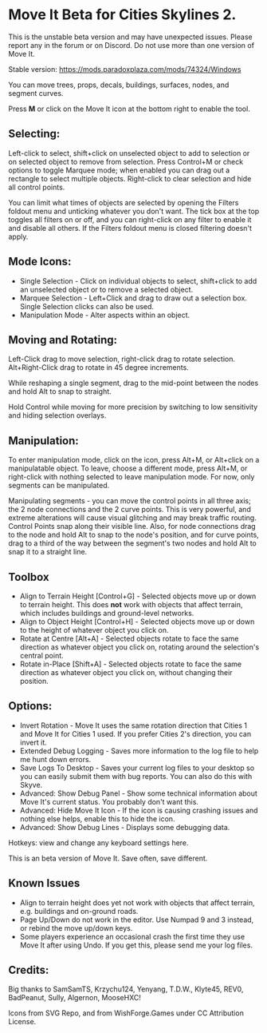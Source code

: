 ﻿# Move It Beta for Cities Skylines 2.

This is the unstable beta version and may have unexpected issues. Please report any in the forum or on Discord. Do not use more than one version of Move It.

Stable version:
https://mods.paradoxplaza.com/mods/74324/Windows


You can move trees, props, decals, buildings, surfaces, nodes, and segment curves.

Press **M** or click on the Move It icon at the bottom right to enable the tool.


## Selecting:

Left-click to select, shift+click on unselected object to add to selection or on selected object to remove from selection. Press Control+M or check options to toggle Marquee mode; when enabled you can drag out a rectangle to select multiple objects. Right-click to clear selection and hide all control points.

You can limit what times of objects are selected by opening the Filters foldout menu and unticking whatever you don't want. The tick box at the top toggles all filters on or off, and you can right-click on any filter to enable it and disable all others. If the Filters foldout menu is closed filtering doesn't apply.


## Mode Icons:
* Single Selection - Click on individual objects to select, shift+click to add an unselected object or to remove a selected object.
* Marquee Selection - Left+Click and drag to draw out a selection box. Single Selection clicks can also be used.
* Manipulation Mode - Alter aspects within an object.


## Moving and Rotating:

Left-Click drag to move selection, right-click drag to rotate selection. Alt+Right-Click drag to rotate in 45 degree increments.

While reshaping a single segment, drag to the mid-point between the nodes and hold Alt to snap to straight.

Hold Control while moving for more precision by switching to low sensitivity and hiding selection overlays.


## Manipulation:

To enter manipulation mode, click on the icon, press Alt+M, or Alt+click on a manipulatable object. To leave, choose a different mode, press Alt+M, or right-click with nothing selected to leave manipulation mode. For now, only segments can be manipulated.

Manipulating segments - you can move the control points in all three axis; the 2 node connections and the 2 curve points. This is very powerful, and extreme alterations will cause visual glitching and may break traffic routing. Control Points snap along their visible line. Also, for node connections drag to the node and hold Alt to snap to the node's position, and for curve points, drag to a third of the way between the segment's two nodes and hold Alt to snap it to a straight line.


## Toolbox
* Align to Terrain Height [Control+G] - Selected objects move up or down to terrain height. This does **not** work with objects that affect terrain, which includes buildings and ground-level networks.
* Align to Object Height [Control+H] - Selected objects move up or down to the height of whatever object you click on.
* Rotate at Centre [Alt+A] - Selected objects rotate to face the same direction as whatever object you click on, rotating around the selection's central point.
* Rotate in-Place [Shift+A] - Selected objects rotate to face the same direction as whatever object you click on, without changing their position.


## Options:
* Invert Rotation - Move It uses the same rotation direction that Cities 1 and Move It for Cities 1 used. If you prefer Cities 2's direction, you can invert it.
* Extended Debug Logging - Saves more information to the log file to help me hunt down errors.
* Save Logs To Desktop - Saves your current log files to your desktop so you can easily submit them with bug reports. You can also do this with Skyve.
* Advanced: Show Debug Panel - Show some technical information about Move It's current status. You probably don't want this.
* Advanced: Hide Move It Icon - If the icon is causing crashing issues and nothing else helps, enable this to hide the icon.
* Advanced: Show Debug Lines - Displays some debugging data.

Hotkeys: view and change any keyboard settings here.

This is an beta version of Move It. Save often, save different.


## Known Issues
* Align to terrain height does yet not work with objects that affect terrain, e.g. buildings and on-ground roads.
* Page Up/Down do not work in the editor. Use Numpad 9 and 3 instead, or rebind the move up/down keys.
* Some players experience an occasional crash the first time they use Move It after using Undo. If you get this, please send me your log files.

## Credits:

Big thanks to SamSamTS, Krzychu124, Yenyang, T.D.W., Klyte45, REV0, BadPeanut, Sully, Algernon, MooseHXC!

Icons from SVG Repo, and from WishForge.Games under CC Attribution License.
